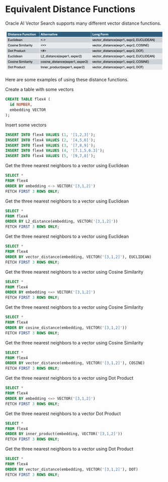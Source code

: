 # Equivalent Distance Functions

Oracle AI Vector Search supports many different vector distance functions.

<img src="images/alt_dist_fn.png" width="640" alt="Alternative Distance Functions"/>

Here are some examples of using these distance functions.

Create a table with some vectors

```SQL
CREATE TABLE flex4 (
  id NUMBER,
  embedding VECTOR
);
```
  
Insert some vectors

```SQL
INSERT INTO flex4 VALUES (1, '[1,2,3]');
INSERT INTO flex4 VALUES (2, '[4,5,6]');
INSERT INTO flex4 VALUES (3, '[7,8,9]');
INSERT INTO flex4 VALUES (4, '[7.1,5,6.3]');
INSERT INTO flex4 VALUES (5, '[9,7,8]');
```

Get the three nearest neighbors to a vector using Euclidean

```SQL
SELECT *
FROM flex4
ORDER BY embedding <-> VECTOR('[3,1,2]')
FETCH FIRST 3 ROWS ONLY;
```

Get the three nearest neighbors to a vector using Euclidean

```SQL
SELECT *
FROM flex4
ORDER BY L2_distance(embedding, VECTOR('[3,1,2]'))
FETCH FIRST 3 ROWS ONLY;
```

Get the three nearest neighbors to a vector using Euclidean

```SQL
SELECT *
FROM flex4
ORDER BY vector_distance(embedding, VECTOR('[3,1,2]'), EUCLIDEAN)
FETCH FIRST 3 ROWS ONLY;
```


Get the three nearest neighbors to a vector using Cosine Similarity

```SQL
SELECT *
FROM flex4
ORDER BY embedding <=> VECTOR('[3,1,2]')
FETCH FIRST 3 ROWS ONLY;
```

Get the three nearest neighbors to a vector using Cosine Similarity

```SQL
SELECT *
FROM flex4
ORDER BY cosine_distance(embedding, VECTOR('[3,1,2]'))
FETCH FIRST 3 ROWS ONLY;
```

Get the three nearest neighbors to a vector using Cosine Similarity

```SQL
SELECT *
FROM flex4
ORDER BY vector_distance(embedding, VECTOR('[3,1,2]'), COSINE)
FETCH FIRST 3 ROWS ONLY;
```

Get the three nearest neighbors to a vector using Dot Product

```SQL
SELECT *
FROM flex4
ORDER BY embedding <=> VECTOR('[3,1,2]')
FETCH FIRST 3 ROWS ONLY;
```

Get the three nearest neighbors to a vector Dot Product

```SQL
SELECT *
FROM flex4
ORDER BY inner_product(embedding, VECTOR('[3,1,2]'))
FETCH FIRST 3 ROWS ONLY;
```

Get the three nearest neighbors to a vector using Dot Product

```SQL
SELECT *
FROM flex4
ORDER BY vector_distance(embedding, VECTOR('[3,1,2]'), DOT)
FETCH FIRST 3 ROWS ONLY;
```
